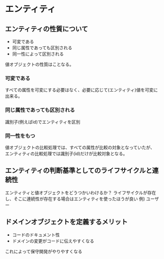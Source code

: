 # エンティティ

## エンティティの性質について

- 可変である
- 同じ属性であっても区別される
- 同一性によって区別される

値オブジェクトの性質はことなる。

### 可変である

すべての属性を可変にする必要はなく、必要に応じて(エンティティ)値を可変に出来る。

### 同じ属性であっても区別される

識別子(例えばid)でエンティティを区別

### 同一性をもつ

値オブジェクトの比較処理では、すべての属性が比較の対象となっていたが、
エンティティの比較処理では識別子(id)だけが比較対象となる。

## エンティティの判断基準としてのライフサイクルと連続性

エンティティと値オブジェクトをどうつかいわけるか？
ライフサイクルが存在し、そこに連続性が存在する場合はエンティティを使ったほうが良い
例) ユーザー

## ドメインオブジェクトを定義するメリット

- コードのドキュメント性
- ドメインの変更がコードに伝えやすくなる

これによって保守開発がやりやすくなる
